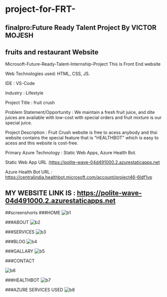 # project-for-FRT-
## finalpro:Future Ready Talent Project By VICTOR MOJESH
##   fruits and restaurant Website

Microsoft-Future-Ready-Talent-Internship-Project This is Front End website

Web Technologies used: HTML, CSS, JS.

IDE           : VS-Code

Industry      : Lifestyle

Project Title : fruit crush

Problem Statement/Opportunity : We maintain a fresh fruit juice, and dite juices are available with low-cost with special orders and fruit mixture is our special juice.

Project Description :  Fruit Crush website is free to acess anybody and thsi website contains the special feature that is "HEALTHBOT" which is easy to acess              and this website is cost-free.

Primary Azure Technology      :  Static Web Apps, Azure Health Bot.

Static Web App URL :https://polite-wave-04d491000.2.azurestaticapps.net

Azure Health Bot URL : https://centralindia.healthbot.microsoft.com/account/project46-6ldf1vp

## MY WEBSITE LINK IS : https://polite-wave-04d491000.2.azurestaticapps.net
##screenshorts
###HOME
![b1](https://user-images.githubusercontent.com/111002996/215539799-e55d748f-92c3-43e6-8878-872c2410b144.png)


###ABOUT
![b2](https://user-images.githubusercontent.com/111002996/215539850-bbea1a79-459d-4f8e-b629-1f1d721d8ad4.png)


###SERVICES
![b3](https://user-images.githubusercontent.com/111002996/215539901-176b0e19-dd71-49af-bb86-6807abaec64b.png)


###BLOG
![b4](https://user-images.githubusercontent.com/111002996/215539951-86e34337-934e-45db-84df-b920827a45de.png)


###GALLARY
![b5](https://user-images.githubusercontent.com/111002996/215539995-3aa6ba72-1093-4c8e-9332-a7c61fca6e15.png)


###CONTACT

![b6](https://user-images.githubusercontent.com/111002996/215540036-de7bedd8-9892-4c84-b1e1-a6e32cbfb450.png)

###HEALTHBOT
![b7](https://user-images.githubusercontent.com/111002996/215540084-91054b49-6043-49ba-9d7d-57b24d6ed66d.png)


###AZURE SERVICES USED
![b8](https://user-images.githubusercontent.com/111002996/215540127-c3b09aec-3347-4c74-a54e-8eab6cb43453.png)
